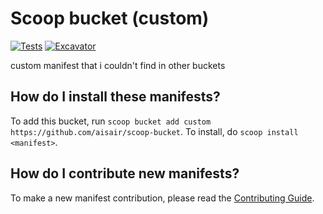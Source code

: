 # Scoop bucket (custom)

<!-- Uncomment the following line after replacing placeholders -->
[![Tests](https://github.com/aisair/scoop-bucket/actions/workflows/ci.yml/badge.svg)](https://github.com/aisair/scoop-bucket/actions/workflows/ci.yml) [![Excavator](https://github.com/aisair/scoop-bucket/actions/workflows/excavator.yml/badge.svg)](https://github.com/aisair/scoop/actions/workflows/excavator.yml)

custom manifest that i couldn't find in other buckets

How do I install these manifests?
---------------------------------

To add this bucket, run `scoop bucket add custom https://github.com/aisair/scoop-bucket`. To install, do `scoop install <manifest>`.

How do I contribute new manifests?
----------------------------------

To make a new manifest contribution, please read the [Contributing Guide](https://github.com/ScoopInstaller/.github/blob/main/.github/CONTRIBUTING.md).

